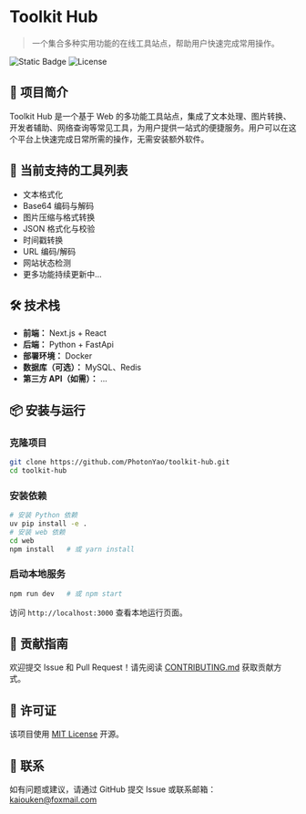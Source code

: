 # Toolkit Hub

> 一个集合多种实用功能的在线工具站点，帮助用户快速完成常用操作。

![Static Badge](https://img.shields.io/badge/:badgeContent)
![License](https://img.shields.io/github/license/PhotonYao/toolkit-hub)

## 📌 项目简介

Toolkit Hub 是一个基于 Web 的多功能工具站点，集成了文本处理、图片转换、开发者辅助、网络查询等常见工具，为用户提供一站式的便捷服务。用户可以在这个平台上快速完成日常所需的操作，无需安装额外软件。

## 🧰 当前支持的工具列表

- 文本格式化
- Base64 编码与解码
- 图片压缩与格式转换
- JSON 格式化与校验
- 时间戳转换
- URL 编码/解码
- 网站状态检测
- 更多功能持续更新中...

## 🛠 技术栈

- **前端：** Next.js + React
- **后端：** Python + FastApi
- **部署环境：** Docker
- **数据库（可选）：** MySQL、Redis
- **第三方 API（如需）：** ...

## 📦 安装与运行

### 克隆项目

```bash
git clone https://github.com/PhotonYao/toolkit-hub.git
cd toolkit-hub
```

### 安装依赖

```bash
# 安装 Python 依赖
uv pip install -e .
# 安装 web 依赖
cd web
npm install   # 或 yarn install
```

### 启动本地服务

```bash
npm run dev   # 或 npm start
```

访问 `http://localhost:3000` 查看本地运行页面。

## 🤝 贡献指南

欢迎提交 Issue 和 Pull Request！请先阅读 [CONTRIBUTING.md](CONTRIBUTING.md) 获取贡献方式。

## 📜 许可证

该项目使用 [MIT License](LICENSE) 开源。

## 💬 联系

如有问题或建议，请通过 GitHub 提交 Issue 或联系邮箱：kaiouken@foxmail.com
